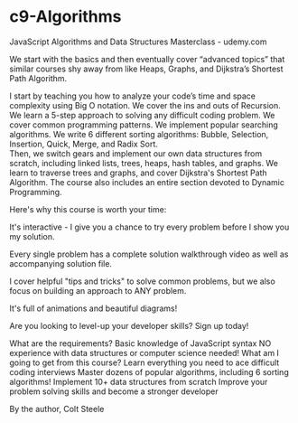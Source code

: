 # c9-Algorithms
JavaScript Algorithms and Data Structures Masterclass - udemy.com


We start with the basics and then eventually cover “advanced topics” that similar courses shy away from like Heaps,
Graphs, and Dijkstra’s Shortest Path Algorithm. 

I start by teaching you how to analyze your code’s time and space complexity using Big O notation. 
We cover the ins and outs of Recursion.  We learn a 5-step approach to solving any difficult coding problem.
We cover common programming patterns. We implement popular searching algorithms. We write 6 different sorting 
algorithms: Bubble, Selection, Insertion, Quick, Merge, and Radix Sort.   
Then, we switch gears and implement our own data structures from scratch, including linked lists, trees, 
heaps, hash tables, and graphs.  We learn to traverse trees and graphs, and cover Dijkstra's Shortest Path Algorithm. 
The course also includes an entire section devoted to Dynamic Programming.

Here's why this course is worth your time:

It's interactive -  I give you a chance to try every problem before I show you my solution.

Every single problem has a complete solution walkthrough video as well as accompanying solution file.

I cover helpful "tips and tricks" to solve common problems, but we also focus on building an approach to ANY problem.

It's full of animations and beautiful diagrams!

Are you looking to level-up your developer skills? Sign up today!

What are the requirements?
Basic knowledge of JavaScript syntax
NO experience with data structures or computer science needed!
What am I going to get from this course?
Learn everything you need to ace difficult coding interviews
Master dozens of popular algorithms, including 6 sorting algorithms!
Implement 10+ data structures from scratch
Improve your problem solving skills and become a stronger developer


By the author,
Colt Steele
